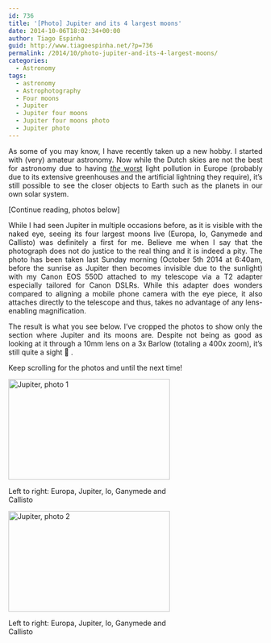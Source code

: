 ```yaml
---
id: 736
title: '[Photo] Jupiter and its 4 largest moons'
date: 2014-10-06T18:02:34+00:00
author: Tiago Espinha
guid: http://www.tiagoespinha.net/?p=736
permalink: /2014/10/photo-jupiter-and-its-4-largest-moons/
categories:
  - Astronomy
tags:
  - astronomy
  - Astrophotography
  - Four moons
  - Jupiter
  - Jupiter four moons
  - Jupiter four moons photo
  - Jupiter photo
---
```

<p style="text-align: justify;">
  As some of you may know, I have recently taken up a new hobby. I started with (very) amateur astronomy. Now while the Dutch skies are not the best for astronomy due to having <a href="http://uk.arxiv.org/pdf/astro-ph/0108052"><em>the</em> worst</a> light pollution in Europe (probably due to its extensive greenhouses and the artificial lightning they require), it&#8217;s still possible to see the closer objects to Earth such as the planets in our own solar system.
</p>

<p style="text-align: justify;">
  [Continue reading, photos below]
</p>

<p style="text-align: justify;">
  <!--more-->
</p>

<p style="text-align: justify;">
  While I had seen Jupiter in multiple occasions before, as it is visible with the naked eye, seeing its four largest moons live (Europa, Io, Ganymede and Callisto) was definitely a first for me. Believe me when I say that the photograph does not do justice to the real thing and it is indeed a pity. The photo has been taken last Sunday morning (October 5th 2014 at 6:40am, before the sunrise as Jupiter then becomes invisible due to the sunlight) with my Canon EOS 550D attached to my telescope via a T2 adapter especially tailored for Canon DSLRs. While this adapter does wonders compared to aligning a mobile phone camera with the eye piece, it also attaches directly to the telescope and thus, takes no advantage of any lens-enabling magnification.
</p>

<p style="text-align: justify;">
  The result is what you see below. I&#8217;ve cropped the photos to show only the section where Jupiter and its moons are. Despite not being as good as looking at it through a 10mm lens on a 3x Barlow (totaling a 400x zoom), it&#8217;s still quite a sight 🙂 .
</p>

<p style="text-align: justify;">
  Keep scrolling for the photos and until the next time!
</p>

<div id="attachment_738" style="width: 330px" class="wp-caption aligncenter">
  <a href="https://www.tiagoespinha.net/wp-content/uploads/2014/10/blog2.jpg" rel="lightbox[736]" title="[Photo] Jupiter and its 4 largest moons"><img class="wp-image-738" src="https://www.tiagoespinha.net/wp-content/uploads/2014/10/blog2.jpg" alt="Jupiter, photo 1" width="320" height="200" /></a>
  
  <p class="wp-caption-text">
    Left to right: Europa, Jupiter, Io, Ganymede and Callisto
  </p>
</div>

<div id="attachment_737" style="width: 330px" class="wp-caption aligncenter">
  <a href="http://www.tiagoespinha.net/?attachment_id=737"><img class="wp-image-737" src="https://www.tiagoespinha.net/wp-content/uploads/2014/10/blog1.jpg" alt="Jupiter, photo 2" width="320" height="200" /></a>
  
  <p class="wp-caption-text">
    Left to right: Europa, Jupiter, Io, Ganymede and Callisto
  </p>
</div>